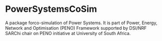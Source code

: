 # PowerSystemsCoSim
A package forco-simulation of Power Systems. It is part of Power, Energy, Network and Optimisation (PENO) Framework supported by DSI/NRF SARChi chair on PENO initiative at  University of South Africa.
